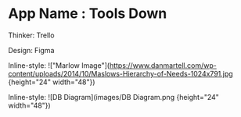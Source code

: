 # App Name : Tools Down



Thinker:	Trello

Design:	    Figma

Inline-style: !["Marlow Image"](https://www.danmartell.com/wp-content/uploads/2014/10/Maslows-Hierarchy-of-Needs-1024x791.jpg {height="24" width="48"})


Inline-style: ![DB Diagram](images/DB Diagram.png {height="24" width="48"})

